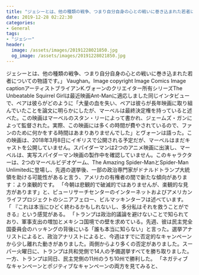 ```yaml
---
title: "ジェシーとは、他の種類の戦争、つまり自分自身の心との戦いに巻き込まれた若者についての物語です。"
date: 2019-12-28 02:22:30
categories:
- General
tags:
- "ジェシー"
header:
  image: /assets/images/20191228021850.jpg
  og_image: /assets/images/20191228021850.jpg
---
```


ジェシーとは、他の種類の戦争、つまり自分自身の心との戦いに巻き込まれた若者についての物語です。」 Vaughan。Image copyright Image Comics Image captionアーティストブライアンK.ヴォーンのクリエイター所有シリーズThe Unbeatable Squirrel Girlは最近映画Ant-Manに適応しました同じインタビューで、ペアは彼らがどのように「大量の血を失い、ペアは彼らが長年映画に取り組んでいたことを論文に明らかにしたが、マーベルは最終決定権を持っていると述べた。この映画はマーベルのスタン・リーによって書かれ、ジェームズ・ガンによって監督された。実際、この映画には多くの時間が費やされているので、ファンのために何かをする時間はあまりありませんでした」とヴォーンは語った。この映画は、2018年3月8日にイギリスで公開される予定だが、マーベルはまだキャストを公開していません。スパイダーマンは2つのアニメ映画に出演し、マーベルは、実写スパイダーマン映画の製作中を確認していません。このキャラクターは、2つのマーベルビデオゲーム、The Amazing Spider-ManとSpider-Man Unlimitedに登場し、先週の選挙後、一部の政治専門家がドナルドトランプ大統領を助ける可能性があると言う、アメリカの有権者の間で新たな傾向があります：より楽観的です。 「今朝は悲観的で破滅的ではありませんが、楽観的な見方があります」と、ピューリサーチセンターのインターネットおよびアメリカンライフプロジェクトのシニアフェロー、ビルマッキンターフは述べています。 「 『これは本当にひどく終わるかもしれないし、多分私はそれを救うことができる』という感覚がある。 「トランプは政治的議論を避けないことで知られており、軍事支出の増加とメキシコ国境での壁を求めている。先週、彼は民主党全国委員会のハッキングの背後にいる「誰も本当に知らない」と言った。選挙アナリストによると、政治アナリストによると、今週はすでに否定的なキャンペーンから少し離れた動きがありました。両側からより多くの否定がありました。スーパー火曜日に、トランプは共和党側で14人の予備選挙すべてを勝ち取りました。一方、トランプは同日、民主党側の11州のうち10州で勝利した。 「ネガティブなキャンペーンとポジティブなキャンペーンの両方を見てみると、
